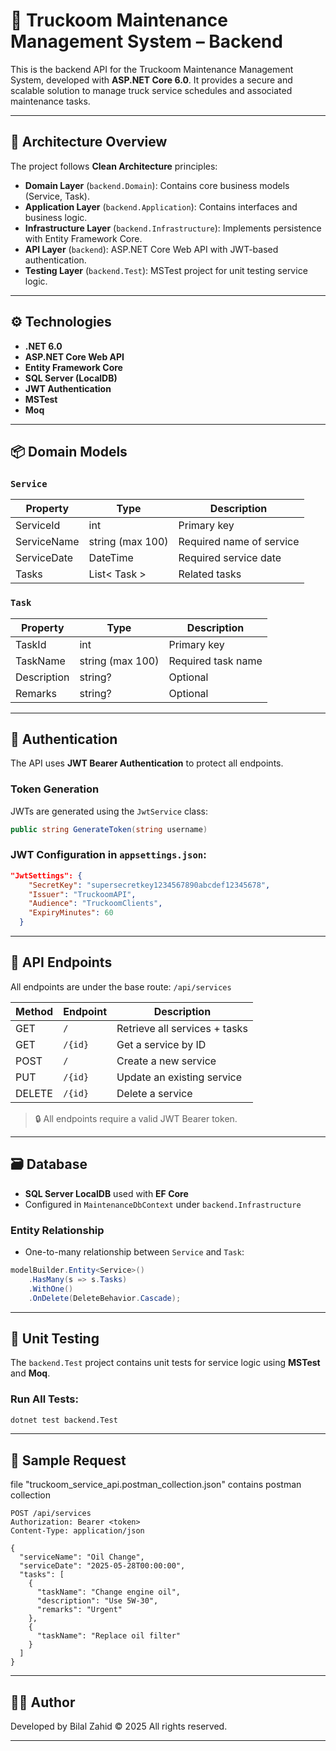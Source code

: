 # 🚚 Truckoom Maintenance Management System – Backend

This is the backend API for the Truckoom Maintenance Management System, developed with **ASP.NET Core 6.0**. It provides a secure and scalable solution to manage truck service schedules and associated maintenance tasks.

---

## 🧱 Architecture Overview

The project follows **Clean Architecture** principles:

- **Domain Layer** (`backend.Domain`): Contains core business models (Service, Task).
- **Application Layer** (`backend.Application`): Contains interfaces and business logic.
- **Infrastructure Layer** (`backend.Infrastructure`): Implements persistence with Entity Framework Core.
- **API Layer** (`backend`): ASP.NET Core Web API with JWT-based authentication.
- **Testing Layer** (`backend.Test`): MSTest project for unit testing service logic.

---

## ⚙️ Technologies

- **.NET 6.0**
- **ASP.NET Core Web API**
- **Entity Framework Core**
- **SQL Server (LocalDB)**
- **JWT Authentication**
- **MSTest**
- **Moq**

---

## 📦 Domain Models

### `Service`

| Property    | Type             | Description              |
| ----------- | ---------------- | ------------------------ |
| ServiceId   | int              | Primary key              |
| ServiceName | string (max 100) | Required name of service |
| ServiceDate | DateTime         | Required service date    |
| Tasks       | List< Task >     | Related tasks            |

### `Task`

| Property    | Type             | Description        |
| ----------- | ---------------- | ------------------ |
| TaskId      | int              | Primary key        |
| TaskName    | string (max 100) | Required task name |
| Description | string?          | Optional           |
| Remarks     | string?          | Optional           |

---

## 🔐 Authentication

The API uses **JWT Bearer Authentication** to protect all endpoints.

### Token Generation

JWTs are generated using the `JwtService` class:

```csharp
public string GenerateToken(string username)
```

### JWT Configuration in `appsettings.json`:

```json
"JwtSettings": {
    "SecretKey": "supersecretkey1234567890abcdef12345678",
    "Issuer": "TruckoomAPI",
    "Audience": "TruckoomClients",
    "ExpiryMinutes": 60
  }
```

---

## 🔗 API Endpoints

All endpoints are under the base route: `/api/services`

| Method | Endpoint | Description                   |
| ------ | -------- | ----------------------------- |
| GET    | `/`      | Retrieve all services + tasks |
| GET    | `/{id}`  | Get a service by ID           |
| POST   | `/`      | Create a new service          |
| PUT    | `/{id}`  | Update an existing service    |
| DELETE | `/{id}`  | Delete a service              |

> 🔒 All endpoints require a valid JWT Bearer token.

---

## 🗃️ Database

- **SQL Server LocalDB** used with **EF Core**
- Configured in `MaintenanceDbContext` under `backend.Infrastructure`

### Entity Relationship

- One-to-many relationship between `Service` and `Task`:

```csharp
modelBuilder.Entity<Service>()
    .HasMany(s => s.Tasks)
    .WithOne()
    .OnDelete(DeleteBehavior.Cascade);
```

---

## 🧪 Unit Testing

The `backend.Test` project contains unit tests for service logic using **MSTest** and **Moq**.

### Run All Tests:

```bash
dotnet test backend.Test
```

---

## 📁 Sample Request

file "truckoom_service_api.postman_collection.json" contains postman collection

```http
POST /api/services
Authorization: Bearer <token>
Content-Type: application/json

{
  "serviceName": "Oil Change",
  "serviceDate": "2025-05-28T00:00:00",
  "tasks": [
    {
      "taskName": "Change engine oil",
      "description": "Use 5W-30",
      "remarks": "Urgent"
    },
    {
      "taskName": "Replace oil filter"
    }
  ]
}
```

---

## 👨‍💻 Author

Developed by Bilal Zahid
© 2025 All rights reserved.

---
